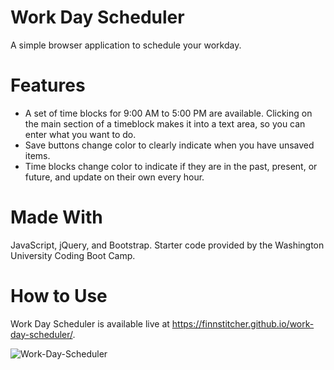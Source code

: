 # Work Day Scheduler

A simple browser application to schedule your workday.

# Features

- A set of time blocks for 9:00 AM to 5:00 PM are available. Clicking on the main section of a timeblock makes it into a text area, so you can enter what you want to do.
- Save buttons change color to clearly indicate when you have unsaved items.
- Time blocks change color to indicate if they are in the past, present, or future, and update on their own every hour.

# Made With
JavaScript, jQuery, and Bootstrap. Starter code provided by the Washington University Coding Boot Camp.

# How to Use
Work Day Scheduler is available live at https://finnstitcher.github.io/work-day-scheduler/.

![Work-Day-Scheduler](https://user-images.githubusercontent.com/104468624/172944728-70af305c-9262-4b9d-b02a-2740aaf85aa2.png)
